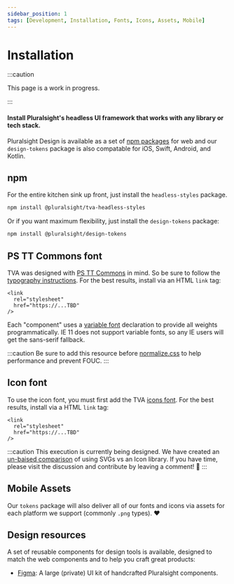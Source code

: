 ```yaml
---
sidebar_position: 1
tags: [Development, Installation, Fonts, Icons, Assets, Mobile]
---
```


# Installation

:::caution

This page is a work in progress.

:::

#### Install Pluralsight's headless UI framework that works with any library or tech stack.

Pluralsight Design is available as a set of [npm packages](https://github.com/pluralsight/tva) for web and our `design-tokens` package is also compatable for iOS, Swift, Android, and Kotlin.

## npm

For the entire kitchen sink up front, just install the `headless-styles` package.

```bash npm2yarn
npm install @pluralsight/tva-headless-styles
```

Or if you want maximum flexibility, just install the `design-tokens` package:

```bash npm2yarn
npm install @pluralsight/design-tokens
```

## PS TT Commons font

TVA was designed with [PS TT Commons](https://github.com/pluralsight/tva) in mind. So be sure to follow the [typography instructions](https://github.com/pluralsight/tva). For the best results, install via an HTML `link` tag:

```
<link
  rel="stylesheet"
  href="https://...TBD"
/>
```

Each "component" uses a [variable font](https://developer.mozilla.org/en-US/docs/Web/CSS/CSS_Fonts/Variable_Fonts_Guide) declaration to provide all weights programmatically. IE 11 does not support variable fonts, so any IE users will get the sans-serif fallback.

:::caution
Be sure to add this resource before [normalize.css](./usage.md#normalizecss) to help performance and prevent FOUC.
:::

## Icon font

To use the icon font, you must first add the TVA [icons font](https://github.com/pluralsight/tva). For the best results, install via a HTML `link` tag:

```
<link
  rel="stylesheet"
  href="https://...TBD"
/>
```

:::caution
This execution is currently being designed. We have created an [un-baised comparison](https://github.com/pluralsight/tva/discussions/70) of using SVGs vs an Icon library. If you have time, please visit the discussion and contribute by leaving a comment! 🎉
:::

## Mobile Assets

Our `tokens` package will also deliver all of our fonts and icons via assets for each platform we support (commonly `.png` types). :heart:

## Design resources

A set of reusable components for design tools is available, designed to match the web components and to help you craft great products:

- [Figma](https://www.figma.com/file/ZmH4XsZS5WnKeo28ylM5x1/PS-Design---Web-UI-Kit-%5BALPHA%5D?node-id=1214%3A50531): A large (private) UI kit of handcrafted Pluralsight components.
